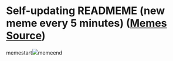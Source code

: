 # Self-updating READMEME (new meme every 5 minutes) ([Memes Source](https://bramses.notion.site/a49c1e962b7646879176ac3b327b6533?v=4d1eda54b170483cb03a40f257231764))

memestart![](https://www.notion.so/image/https%3A%2F%2Fs3-us-west-2.amazonaws.com%2Fsecure.notion-static.com%2F2a9c4c47-8c7f-44a2-975c-aefeaee616fd%2F8A5B3457-0D20-461C-98C2-9B0B0205442E.jpeg?table=block&id=2e96d746-3390-443f-92d8-e19e72eb845d&cache=v2)memeend
